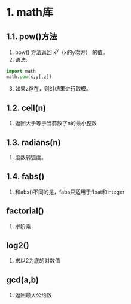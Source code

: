 # 1. math库

## 1.1. pow()方法
1. pow() 方法返回 x<sup>y</sup>（x的y次方） 的值。
2. 语法:
```python
import math
math.pow(x,y[,z])
```
3. 如果z存在，则对结果进行取模。

## 1.2. ceil(n)
1. 返回大于等于当前数字n的最小整数

## 1.3. radians(n)
1. 度数转弧度。

## 1.4. fabs()
1. 和abs()不同的是，fabs只适用于float和integer

## factorial()
1. 求阶乘

## log2()
1. 求以2为底的对数值

## gcd(a,b)
1. 返回最大公约数